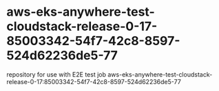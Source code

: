 # aws-eks-anywhere-test-cloudstack-release-0-17-85003342-54f7-42c8-8597-524d62236de5-77
repository for use with E2E test job aws-eks-anywhere-test-cloudstack-release-0-17:85003342-54f7-42c8-8597-524d62236de5-77
